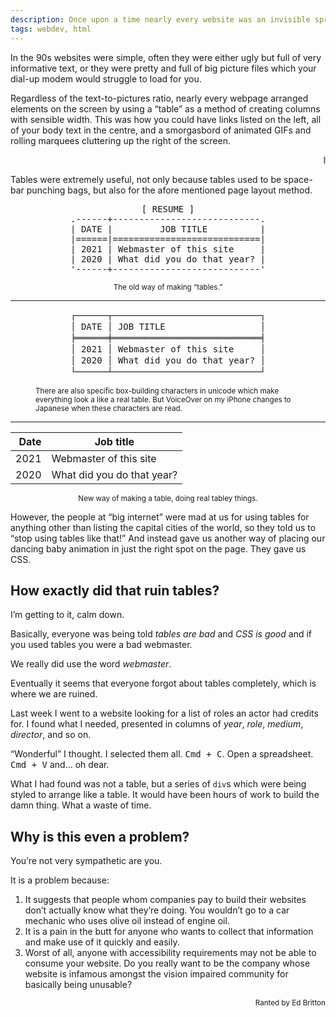 ```yaml
---
description: Once upon a time nearly every website was an invisible spreadsheet table, now not even a table is a table anymore.
tags: webdev, html
---
```


In the 90s websites were simple, often they were either ugly but full of very informative text, or they were pretty and full of big picture files which your dial-up modem would struggle to load for you.

Regardless of the text-to-pictures ratio, nearly every webpage arranged elements on the screen by using a “table” as a method of creating columns with sensible width. This was how you could have links listed on the left, all of your body text in the centre, and a smorgasbord of animated GIFs and rolling marquees cluttering up the right of the screen.

<aside aria-hidden="true"><marquee>If you missed the internet of the 90s, this is a marquee!</marquee></aside>

Tables were extremely useful, not only because tables used to be space-bar punching bags, but also for the afore mentioned page layout method.

<pre align="center">
[ RESUME ]
.------+----------------------------.
| DATE |         JOB TITLE          |
|======|============================|
| 2021 | Webmaster of this site     |
| 2020 | What did you do that year? |
'------+----------------------------'
</pre>
<p align="center"><small>The old way of making “tables.”</small></p>

<hr color="silver" size="0.5px">

<figure>
<pre align="center" style="line-height:1.3 !important" aria-hidden="true">
┌──────┬────────────────────────────┐
│ DATE │ JOB TITLE                  │
╞══════╪════════════════════════════╡
│ 2021 │ Webmaster of this site     │
│ 2020 │ What did you do that year? │
└──────┴────────────────────────────┘
</pre>
<small><figcaption>There are also specific box-building characters in unicode which make everything look a like a real table. But VoiceOver on my iPhone changes to Japanese when these characters are read.</figcaption></small>
</figure>

---

| Date | Job title                  |
|-----:|----------------------------|
| 2021 | Webmaster of this site     |
| 2020 | What did you do that year? |

<p align="center"><small>New way of making a table, doing real tabley things.</small></p>

However, the people at “big internet” were mad at us for using tables for anything other than listing the capital cities of the world, so they told us to “stop using tables like that!” And instead gave us another way of placing our dancing baby animation in just the right spot on the page. They gave us CSS.


## How exactly did that ruin tables?

I’m getting to it, calm down.

Basically, everyone was being told <em>tables are bad</em> and *CSS is good* and if you used tables you were a bad webmaster. <aside>We really did use the word <dfn>webmaster</dfn>.</aside>

Eventually it seems that everyone forgot about tables completely, which is where we are ruined.

Last week I went to a website looking for a list of roles an actor had credits for. I found what I needed, presented in columns of *year*, *role*, *medium*, *director*, and so on.

“Wonderful” I thought. I selected them all. <kbd>Cmd&nbsp;+&nbsp;C</kbd>. Open a spreadsheet. <kbd>Cmd&nbsp;+&nbsp;V</kbd> and… oh dear.

What I had found was not a table, but a series of <code>div</code>s which were being styled to arrange like a table. It would have been hours of work to build the damn thing. What a waste of time.


## Why is this even a problem?

You’re not very sympathetic are you.

It is a problem because:

1. It suggests that people whom companies pay to build their websites don’t actually know what they’re doing. You wouldn’t go to a car mechanic who uses olive oil instead of engine oil.
2. It is a pain in the butt for anyone who wants to collect that information and make use of it quickly and easily.
3. Worst of all, anyone with accessibility requirements may not be able to consume your website. Do you really want to be the company whose website is infamous amongst the vision impaired community for basically being unusable?

<p align="right"><small>Ranted by <span itemprop="author">Ed Britton</span></small>
